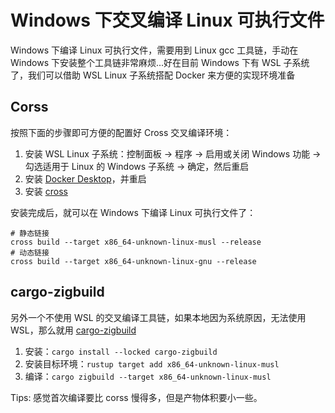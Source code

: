 # Windows 下交叉编译 Linux 可执行文件

Windows 下编译 Linux 可执行文件，需要用到 Linux gcc 工具链，手动在 Windows 下安装整个工具链非常麻烦...好在目前 Windows 下有 WSL 子系统了，我们可以借助 WSL Linux 子系统搭配 Docker 来方便的实现环境准备

## Corss

按照下面的步骤即可方便的配置好 Cross 交叉编译环境：

1. 安装 WSL Linux 子系统：控制面板 -> 程序 -> 启用或关闭 Windows 功能 -> 勾选适用于 Linux 的 Windows 子系统 -> 确定，然后重启
2. 安装 [Docker Desktop](https://www.docker.com/products/docker-desktop/)，并重启
3. 安装 [cross](https://github.com/cross-rs/cross)

安装完成后，就可以在 Windows 下编译 Linux 可执行文件了：

```shell
# 静态链接
cross build --target x86_64-unknown-linux-musl --release
# 动态链接
cross build --target x86_64-unknown-linux-gnu --release
```

## cargo-zigbuild

另外一个不使用 WSL 的交叉编译工具链，如果本地因为系统原因，无法使用 WSL，那么就用 [cargo-zigbuild](https://github.com/rust-cross/cargo-zigbuild)

1. 安装：`cargo install --locked cargo-zigbuild`
2. 安装目标环境：`rustup target add x86_64-unknown-linux-musl`
3. 编译：`cargo zigbuild --target x86_64-unknown-linux-musl`

Tips: 感觉首次编译要比 corss 慢得多，但是产物体积要小一些。
